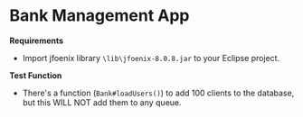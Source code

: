 # Bank Management App
**Requirements**
- Import jfoenix library `\lib\jfoenix-8.0.8.jar` to your Eclipse project.

**Test Function**
- There's a function (`Bank#loadUsers()`) to add 100 clients to the database, but this WILL NOT add them to any queue.
